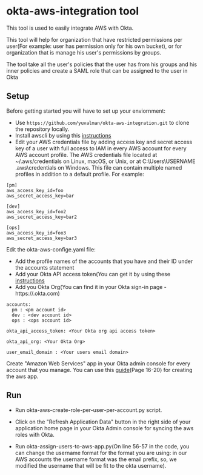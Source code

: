 # okta-aws-integration tool

This tool is used to easily integrate AWS with Okta.

This tool will help for organization 
that have restricted permissions per user(For example: user has permission only for his own bucket),
or for organization that is manage his user's permissions by groups.


The tool take all the user's policies that the user has from his groups and his 
inner policies and create a SAML role that can be assigned to the user in Okta


## Setup

Before getting started you will have to set up your enviornment:

- Use ```https://github.com/yuvalman/okta-aws-integration.git``` to clone the repository locally.
- Install awscli by using this [instructions](http://docs.aws.amazon.com/cli/latest/userguide/installing.html)
- Edit your AWS credentials file by adding access key and secret access key of a user with full access to IAM in every AWS account for every AWS account profile.
The AWS credentials file located at ~/.aws/credentials on Linux, macOS, or Unix, or at C:\Users\USERNAME \.aws\credentials on Windows. This file can contain multiple named profiles in addition to a default profile.
For example:



```
[pm]
aws_access_key_id=foo
aws_secret_access_key=bar

[dev]
aws_access_key_id=foo2
aws_secret_access_key=bar2

[ops]
aws_access_key_id=foo3
aws_secret_access_key=bar3
```


Edit the okta-aws-confige.yaml file:

- Add the profile names of the accounts that you have and their ID under the accounts statement
- Add your Okta API access token(You can get it by using these [instructions](https://developer.okta.com/docs/api/getting_started/getting_a_token.html)
- Add you Okta Org(You can find it in your Okta sign-in page - https://<Okta Org>.okta.com)
```
accounts:
  pm : <pm account id>
  dev : <dev account id>
  ops : <ops account id>
  
okta_api_access_token: <Your Okta org api access token>

okta_api_org: <Your Okta Org>

user_email_domain : <Your users email domain>
```
Create "Amazon Web Services" app in your Okta admin console for every account that you manage. You can use this [guide](https://support.okta.com/help/servlet/fileField?retURL=%2Fhelp%2Farticles%2FKnowledge_Article%2FAmazon-Web-Services-and-Okta-Integration-Guide&entityId=ka0F0000000MeyyIAC&field=File_Attachment__Body__s)(Page 16-20) for creating the aws app.

## Run

- Run okta-aws-create-role-per-user-per-account.py script.

- Click on the "Refresh Application Data" button in the right side of your application home page in your Okta Admin console for syncing the aws roles with Okta.

- Run okta-assign-users-to-aws-app.py(On line 56-57 in the code, you can change the username format for the format you are using: in our AWS accounts the username format was the email prefix, so, we modified the username that will be fit to the okta username).


